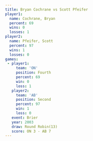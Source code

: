 ```yaml
---
title: Bryan Cochrane vs Scott Pfeifer
player1:               
  name: Cochrane, Bryan
  percent: 69          
  wins: 0              
  losses: 1            
player2:               
  name: Pfeifer, Scott 
  percent: 97          
  wins: 1              
  losses: 0            
games:
 - player1:          
     team: 'ON'      
     position: Fourth
     percent: 69     
     win: 0          
     loss: 1         
   player2:          
     team: 'AB'      
     position: Second
     percent: 97     
     win: 1          
     loss: 0         
   event: Brier         
   year: 2003           
   draw: Round Robin(13)
   score: ON 3 - AB 7   
---
```

